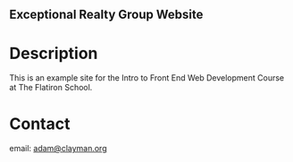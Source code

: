 Exceptional Realty Group Website
------

# Description

This is an example site for the Intro to Front End Web Development Course at The Flatiron School.

# Contact

email: adam@clayman.org

